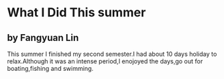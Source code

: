 # What I Did This summer

## by Fangyuan Lin

This summer I finished my second semester.I had about 10 days holiday to relax.Although it was an intense period,I enojoyed the days,go out for boating,fishing and swimming.
